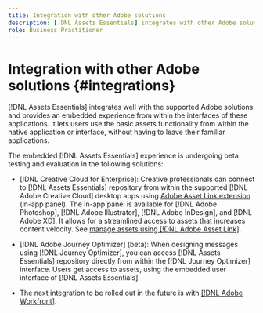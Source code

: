 ```yaml
---
title: Integration with other Adobe solutions
description: [!DNL Assets Essentials] integrates with other Adobe solutions and provides an embedded experience from within the native application.
role: Business Practitioner
---
```


# Integration with other Adobe solutions {#integrations}

[!DNL Assets Essentials] integrates well with the supported Adobe solutions and provides an embedded experience from within the interfaces of these applications. It lets users use the basic assets functionality from within the native application or interface, without having to leave their familiar applications.

The embedded [!DNL Assets Essentials] experience is undergoing beta testing and evaluation in the following solutions:

* [!DNL Creative Cloud for Enterprise]: Creative professionals can connect to [!DNL Assets Essentials] repository from within the supported [!DNL Adobe Creative Cloud] desktop apps using [Adobe Asset Link extension](https://www.adobe.com/creativecloud/business/enterprise/adobe-asset-link.html) (in-app panel). The in-app panel is available for [!DNL Adobe Photoshop], [!DNL Adobe Illustrator], [!DNL Adobe InDesign], and [!DNL Adobe XD]. It allows for a streamlined access to assets that increases content velocity. See [manage assets using [!DNL Adobe Asset Link]](https://helpx.adobe.com/enterprise/admin-guide.html/enterprise/using/manage-assets-using-adobe-asset-link.ug.html).

* [!DNL Adobe Journey Optimizer] (beta): When designing messages using [!DNL Journey Optimizer], you can access [!DNL Assets Essentials] repository directly from within the [!DNL Journey Optimizer] interface. Users get access to assets, using the embedded <!-- Asset Selector --> user interface of [!DNL Assets Essentials]. 

<!-- TBD: Update this link
See [using [!DNL Adobe Experience Manager Assets Essentials]](https://experienceleague.adobe.com/docs/journey-optimizer/using/create-messages/assets-essentials.html). -->

* The next integration to be rolled out in the future is with [[!DNL Adobe Workfront]](https://www.workfront.com/).
